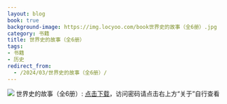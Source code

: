 ```yaml
---
layout: blog
book: true
background-image: https://img.locyoo.com/book世界史的故事（全6册）.jpg
category: 书籍
title: 世界史的故事（全6册）
tags:
- 书籍
- 历史
redirect_from:
  - /2024/03/世界史的故事（全6册）/
---
```

![](https://img.locyoo.com/book世界史的故事（全6册）.jpg)
世界史的故事（全6册）: <a name = "ref1" href="https://url18.ctfile.com/f/50983618-1060770487-c0da18?p=3619">点击下载</a>，访问密码请点击右上方“关于”自行查看